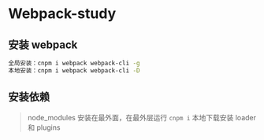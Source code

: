 # Webpack-study

## 安装 webpack

```bash
全局安装：cnpm i webpack webpack-cli -g
本地安装：cnpm i webpack webpack-cli -D
```

## 安装依赖

> node_modules 安装在最外面，在最外层运行 `cnpm i` 本地下载安装 loader 和 plugins
